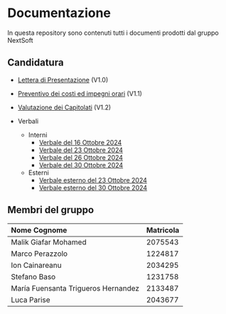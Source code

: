 # Documentazione
In questa repository sono contenuti tutti i documenti prodotti dal gruppo NextSoft


## Candidatura

- [Lettera di Presentazione](/Candidatura/Lettera_di_Presentazione.pdf) (V1.0)
- [Preventivo dei costi ed impegni orari](/Candidatura/Preventivo_costi_e_impegni_v1_1.pdf) (V1.1)
- [Valutazione dei Capitolati](/Candidatura/Valutazione-Capitolati_v1_2.pdf) (V1.2)
  
- Verbali
  - Interni
    - [Verbale del 16 Ottobre 2024](/Candidatura/Verbali/Interni/2024-10-16.pdf)
    - [Verbale del 23 Ottobre 2024](/Candidatura/Verbali/Interni/2024-10-23.pdf)
    - [Verbale del 26 Ottobre 2024](/Candidatura/Verbali/Interni/2024-10-26.pdf)
    - [Verbale del 30 Ottobre 2024](/Candidatura/Verbali/Interni/2024-10-30.pdf)
  - Esterni
    - [Verbale esterno del 23 Ottobre 2024](/Candidatura/Verbali/Esterni/2024-10-23_firmato.pdf)
    - [Verbale esterno del 30 Ottobre 2024](/Candidatura/Verbali/Esterni/2024-10-23_firmato.pdf)

## Membri del gruppo

| Nome Cognome                         | Matricola |
| :-------------------------           | :-------- |
| Malik Giafar Mohamed                 |  2075543  |
| Marco Perazzolo                      |  1224817  |
| Ion Cainareanu                       |  2034295  |
| Stefano Baso                         |  1231758  |
| María Fuensanta Trigueros Hernandez  |  2133487  |
| Luca Parise                          |  2043677  |
